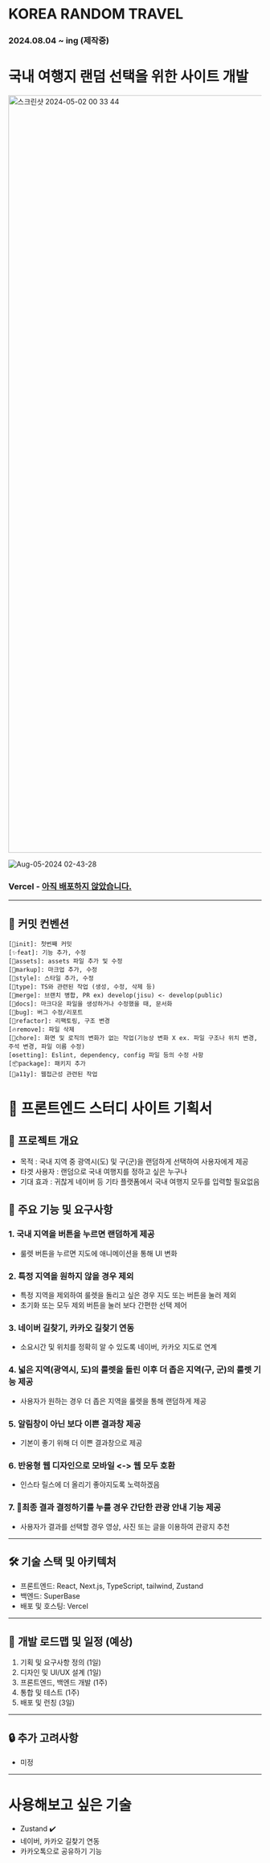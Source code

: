 # KOREA RANDOM TRAVEL
### 2024.08.04 ~ ing (제작중)

# 국내 여행지 랜덤 선택을 위한 사이트 개발

<img width="1508" alt="스크린샷 2024-05-02 00 33 44" src="https://github.com/user-attachments/assets/47e58f15-3e86-4ff6-a8db-68bb349145c0">

![Aug-05-2024 02-43-28](https://github.com/user-attachments/assets/a2e6daea-adca-4ec6-9604-3e7184f706e1)


### Vercel - [아직 배포하지 않았습니다.](/)

---

## 💫 커밋 컨벤션

```
[🎉init]: 첫번째 커밋
[✨feat]: 기능 추가, 수정
[🍱assets]: assets 파일 추가 및 수정
[🗼markup]: 마크업 추가, 수정
[💄style]: 스타일 추가, 수정
[🔰type]: TS와 관련된 작업 (생성, 수정, 삭제 등)
[🔀merge]: 브랜치 병합, PR ex) develop(jisu) <- develop(public)
[📝docs]: 마크다운 파일을 생성하거나 수정했을 때, 문서화
[🐛bug]: 버그 수정/리포트
[🔨refactor]: 리팩토링, 구조 변경
[🔥remove]: 파일 삭제
[🧹chore]: 화면 및 로직의 변화가 없는 작업(기능상 변화 X ex. 파일 구조나 위치 변경, 주석 변경, 파일 이름 수정) 
[⚙setting]: Eslint, dependency, config 파일 등의 수정 사항
[📦package]: 패키지 추가
[👀a11y]: 웹접근성 관련된 작업
```

# 🚀 프론트엔드 스터디 사이트 기획서

## 📌 프로젝트 개요

- 목적 : 국내 지역 중 광역시(도) 및 구(군)을 랜덤하게 선택하여 사용자에게 제공
- 타겟 사용자 : 랜덤으로 국내 여행지를 정하고 싶은 누구나
- 기대 효과 : 귀찮게 네이버 등 기타 플랫폼에서 국내 여행지 모두를 입력할 필요없음

## 🌟 주요 기능 및 요구사항

### 1. 국내 지역을 버튼을 누르면 랜덤하게 제공 

- 룰렛 버튼을 누르면 지도에 애니메이션을 통해 UI 변화

### 2. 특정 지역을 원하지 않을 경우 제외 

- 특정 지역을 제외하여 룰렛을 돌리고 싶은 경우 지도 또는 버튼을 눌러 제외
- 초기화 또는 모두 제외 버튼을 눌러 보다 간편한 선택 제어

### 3. 네이버 길찾기, 카카오 길찾기 연동

- 소요시간 및 위치를 정확히 알 수 있도록 네이버, 카카오 지도로 연계

### 4. 넓은 지역(광역시, 도)의 룰렛을 돌린 이후 더 좁은 지역(구, 군)의 룰렛 기능 제공

- 사용자가 원하는 경우 더 좁은 지역을 룰렛을 통해 랜덤하게 제공

### 5. 알림창이 아닌 보다 이쁜 결과창 제공

- 기본이 좋기 위해 더 이쁜 결과창으로 제공

### 6. 반응형 웹 디자인으로 모바일 <-> 웹 모두 호환

- 인스타 릴스에 더 올리기 좋아지도록 노력하겠음

### 7. 최종 결과 결정하기를 누를 경우 간단한 관광 안내 기능 제공

- 사용자가 결과를 선택할 경우 영상, 사진 또는 글을 이용하여 관광지 추천 

---

## 🛠️ 기술 스택 및 아키텍처

- 프론트엔드: React, Next.js, TypeScript, tailwind, Zustand
- 백엔드: SuperBase
- 배포 및 호스팅: Vercel

---

## 📅 개발 로드맵 및 일정 (예상)

1. 기획 및 요구사항 정의 (1일)
2. 디자인 및 UI/UX 설계 (1일)
3. 프론트엔드, 백엔드 개발 (1주)
5. 통합 및 테스트 (1주)
6. 배포 및 런칭 (3일)

---

## 🔒 추가 고려사항

- 미정

---

# 사용해보고 싶은 기술 

- Zustand ✔️
- 네이버, 카카오 길찾기 연동
- 카카오톡으로 공유하기 기능
